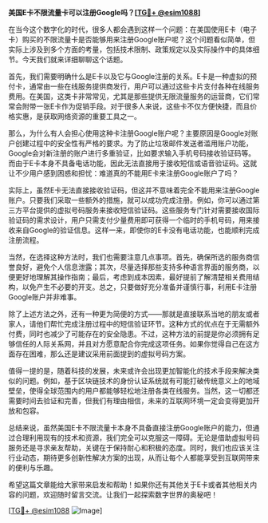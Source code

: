 **美国E卡不限流量卡可以注册Google吗？[[TG💪+ @esim1088](https://t.me/s/esim1088)]**

在当今这个数字化的时代，很多人都会遇到这样一个问题：在美国使用E卡（电子卡）购买的不限流量卡是否能够用来注册Google账户呢？这个问题看似简单，但实际上涉及到多个方面的考量，包括技术限制、政策规定以及实际操作中的具体细节。今天我们就来详细聊聊这个话题。

首先，我们需要明确什么是E卡以及它与Google注册的关系。E卡是一种虚拟的预付卡，通常由一些在线服务提供商发行，用户可以通过这些卡片支付各种在线服务费用。在美国，这类卡非常常见，尤其是那些提供无限流量服务的运营商，它们常常会附带一张E卡作为促销手段。对于很多人来说，这些卡不仅方便快捷，而且价格实惠，是获取网络资源的重要工具之一。

那么，为什么有人会担心使用这种卡注册Google账户呢？主要原因是Google对账户创建过程中的安全性有严格的要求。为了防止垃圾邮件发送者滥用账户功能，Google会对新注册的账户进行多重验证，比如要求输入手机号码接收验证码等。而由于E卡本身不具备电话功能，因此无法直接用于接收短信或语音验证码。这就让不少用户感到困惑和担忧：难道真的不能用E卡来注册Google账户了吗？

实际上，虽然E卡无法直接接收验证码，但这并不意味着完全不能用来注册Google账户。只要我们采取一些额外的措施，就可以成功完成注册。例如，你可以通过第三方平台提供的虚拟号码服务来接收短信验证码。这些服务专门针对需要接收国际验证码的需求设计，用户只需支付少量费用即可获得一个临时的手机号码，用来接收来自Google的验证信息。这样一来，即使你的E卡没有电话功能，也能顺利完成注册流程。

当然，在选择这种方法时，我们也需要注意几点事项。首先，确保所选的服务商信誉良好，避免个人信息泄露；其次，尽量选择那些支持多种语言界面的服务商，以便更好地理解其操作指南；最后，考虑到成本因素，最好提前了解清楚相关费用结构，以免产生不必要的开支。总之，只要做好充分准备并谨慎行事，利用E卡注册Google账户并非难事。

除了上述方法之外，还有一种更为简便的方式——那就是直接联系当地的朋友或者家人，请他们帮忙完成注册过程中的短信验证环节。这种方式的优点在于无需额外付费，同时也减少了可能存在的安全隐患。不过，这种方法的前提是你必须拥有足够信任的人际关系网，并且对方愿意配合你完成这项任务。如果你觉得自己在这方面存在困难，那么还是建议采用前面提到的虚拟号码方案。

值得一提的是，随着科技的发展，未来或许会出现更加智能化的技术手段来解决类似的问题。例如，基于区块链技术的身份认证系统就有可能打破传统意义上的地域壁垒，使得全球范围内的用户都能够轻松地注册各类在线服务。当然，这一切都还需要时间去验证和完善，但我们有理由相信，未来的互联网环境一定会变得更加开放和包容。

总结来说，虽然美国E卡不限流量卡本身不具备直接注册Google账户的能力，但通过合理利用现有的技术和资源，我们完全可以克服这一障碍。无论是借助虚拟号码服务还是寻求亲友帮助，关键在于保持耐心和积极的态度。同时，我们也应该关注行业动态，期待更多创新性解决方案的出现，从而让每个人都能享受到互联网带来的便利与乐趣。

希望这篇文章能给大家带来启发和帮助！如果你还有其他关于E卡或者其他相关内容的问题，欢迎随时留言交流。让我们一起探索数字世界的奥秘吧！

[[TG💪+ @esim1088](https://t.me/s/esim1088) ![Image](https://i.postimg.cc/4NQfJmqS/Snipaste-2025-05-13-00-14-12.png)]